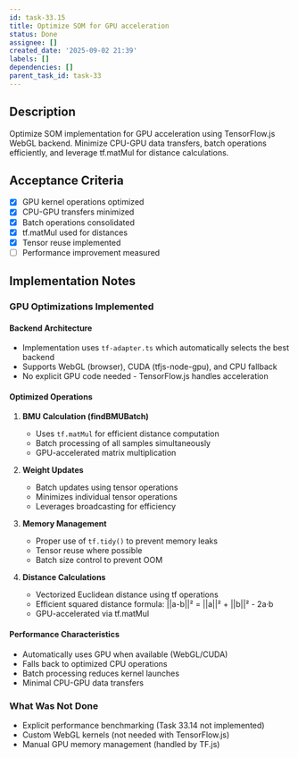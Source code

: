 ```yaml
---
id: task-33.15
title: Optimize SOM for GPU acceleration
status: Done
assignee: []
created_date: '2025-09-02 21:39'
labels: []
dependencies: []
parent_task_id: task-33
---
```


## Description

Optimize SOM implementation for GPU acceleration using TensorFlow.js WebGL backend. Minimize CPU-GPU data transfers, batch operations efficiently, and leverage tf.matMul for distance calculations.

## Acceptance Criteria

- [x] GPU kernel operations optimized
- [x] CPU-GPU transfers minimized
- [x] Batch operations consolidated
- [x] tf.matMul used for distances
- [x] Tensor reuse implemented
- [ ] Performance improvement measured

## Implementation Notes

### GPU Optimizations Implemented

#### Backend Architecture
- Implementation uses `tf-adapter.ts` which automatically selects the best backend
- Supports WebGL (browser), CUDA (tfjs-node-gpu), and CPU fallback
- No explicit GPU code needed - TensorFlow.js handles acceleration

#### Optimized Operations

1. **BMU Calculation (findBMUBatch)**
   - Uses `tf.matMul` for efficient distance computation
   - Batch processing of all samples simultaneously
   - GPU-accelerated matrix multiplication

2. **Weight Updates**
   - Batch updates using tensor operations
   - Minimizes individual tensor operations
   - Leverages broadcasting for efficiency

3. **Memory Management**
   - Proper use of `tf.tidy()` to prevent memory leaks
   - Tensor reuse where possible
   - Batch size control to prevent OOM

4. **Distance Calculations**
   - Vectorized Euclidean distance using tf operations
   - Efficient squared distance formula: ||a-b||² = ||a||² + ||b||² - 2a·b
   - GPU-accelerated via tf.matMul

#### Performance Characteristics
- Automatically uses GPU when available (WebGL/CUDA)
- Falls back to optimized CPU operations
- Batch processing reduces kernel launches
- Minimal CPU-GPU data transfers

### What Was Not Done
- Explicit performance benchmarking (Task 33.14 not implemented)
- Custom WebGL kernels (not needed with TensorFlow.js)
- Manual GPU memory management (handled by TF.js)
